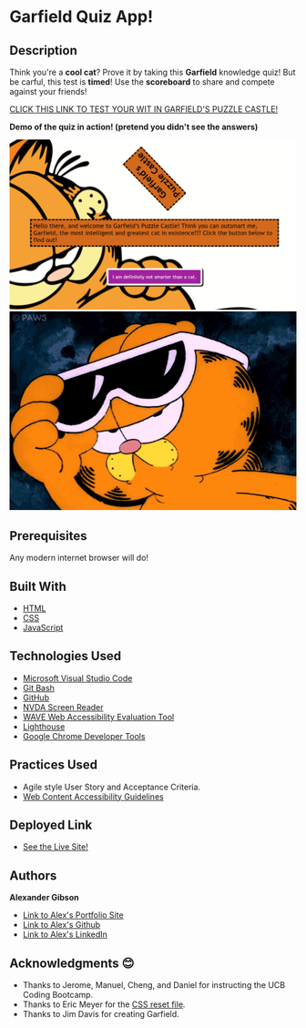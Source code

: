 # Garfield Quiz App!

## Description

Think you're a **cool cat**? Prove it by taking this **Garfield** knowledge quiz! But be carful, this test is **timed**! Use the **scoreboard** to share and compete against your friends!

[CLICK THIS LINK TO TEST YOUR WIT IN GARFIELD'S PUZZLE CASTLE!](https://argibson02.github.io/Quiz-App/)

**Demo of the quiz in action! (pretend you didn't see the answers)**

![Demo of the quiz in action](https://github.com/argibson02/Quiz-App/blob/main/images/demo-garfield-quiz.gif?raw=true)
![Cool Garfield](https://github.com/argibson02/Quiz-App/blob/main/images/cool-garfield.gif?raw=true)


## Prerequisites
Any modern internet browser will do!

## Built With

* [HTML](https://developer.mozilla.org/en-US/docs/Web/HTML)
* [CSS](https://developer.mozilla.org/en-US/docs/Web/CSS)
* [JavaScript](https://developer.mozilla.org/en-US/docs/Web/JavaScript)

## Technologies Used

* [Microsoft Visual Studio Code](https://code.visualstudio.com/)
* [Git Bash](https://git-scm.com/downloads)
* [GitHub](https://github.com/)
* [NVDA Screen Reader](https://www.nvaccess.org/)
* [WAVE Web Accessibility Evaluation Tool](https://wave.webaim.org/)
* [Lighthouse](https://developers.google.com/web/tools/lighthouse/)
* [Google Chrome Developer Tools](https://developer.chrome.com/docs/devtools/)

## Practices Used

* Agile style User Story and Acceptance Criteria.
* [Web Content Accessibility Guidelines](https://www.w3.org/WAI/standards-guidelines/wcag/)

## Deployed Link

* [See the Live Site!](https://argibson02.github.io/Quiz-App/)

## Authors

**Alexander Gibson** 

- [Link to Alex's Portfolio Site](https://argibson02.github.io/)
- [Link to Alex's Github](https://github.com/argibson02)
- [Link to Alex's LinkedIn](www.linkedin.com/in/alexander-gibson-1b0bb6105)

## Acknowledgments 😊

- Thanks to Jerome, Manuel, Cheng, and Daniel for instructing the UCB Coding Bootcamp.
- Thanks to Eric Meyer for the [CSS reset file](https://meyerweb.com/eric/tools/css/reset/).
- Thanks to Jim Davis for creating Garfield.


